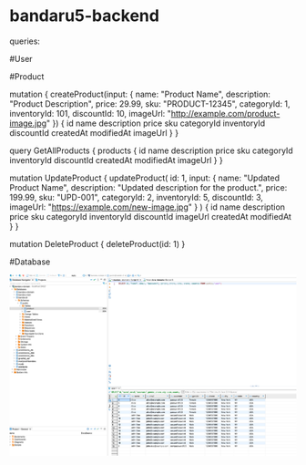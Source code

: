 # bandaru5-backend

queries:

#User

#Product


mutation {
  createProduct(input: {
    name: "Product Name",
    description: "Product Description",
    price: 29.99,
    sku: "PRODUCT-12345",
    categoryId: 1,
    inventoryId: 101,
    discountId: 10,
    imageUrl: "http://example.com/product-image.jpg"
  }) {
    id
    name
    description
    price
    sku
    categoryId
    inventoryId
    discountId
    createdAt
    modifiedAt
    imageUrl
  }
}



query GetAllProducts {
  products {
    id
    name
    description
    price
    sku
    categoryId
    inventoryId
    discountId
    createdAt
    modifiedAt
    imageUrl
  }
}


mutation UpdateProduct {
  updateProduct(
    id: 1, 
    input: {
      name: "Updated Product Name",
      description: "Updated description for the product.",
      price: 199.99,
      sku: "UPD-001",
      categoryId: 2,
      inventoryId: 5,
      discountId: 3,
      imageUrl: "https://example.com/new-image.jpg"
    }
  ) {
    id
    name
    description
    price
    sku
    categoryId
    inventoryId
    discountId
    imageUrl
    createdAt
    modifiedAt
  }
}

mutation DeleteProduct {
  deleteProduct(id: 1)
}






#Database

![alt text](image.png)